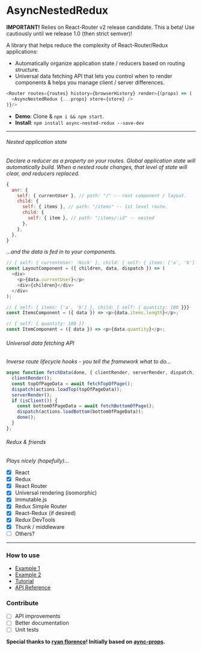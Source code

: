 # AsyncNestedRedux

**IMPORTANT!** Relies on React-Router v2 release candidate. This a beta! Use cautiously until we release 1.0 (then strict semver)!

A library that helps reduce the complexity of React-Router/Redux applications:

- Automatically organize application state / reducers based on routing structure.
- Universal data fetching API that lets you control when to render components & helps you manage client / server differences.

```javascript
<Router routes={routes} history={browserHistory} render={(props) => (
  <AsyncNestedRedux {...props} store={store} />
)}/>
```

- **Demo**: Clone & ```npm i && npm start```.
- **Install**: ```npm install async-nested-redux --save-dev```

---

###### Nested application state
*Declare a reducer as a property on your routes. Global application state will automatically build. When a nested route changes, that level of state will clear, and reducers replaced.*
```javascript
{
  anr: {
    self: { currentUser }, // path: "/" -- root component / layout.
    child: {
      self: { items }, // path: "/items" -- 1st level route.
      child: {
        self: { item }, // path: "/items/:id" -- nested
      },
    },
  },
}
```

*...and the data is fed in to your components.*
```javascript
// { self: { currentUser: 'Nick' }, child: { self: { items: ['a', 'b'] }, child: { self: { quantity: 100 }}}}
const LayoutComponent = ({ children, data, dispatch }) => (
  <div>
    <p>{data.currentUser}</p>
    <div>{children}</div>
  </div>
);

// { self: { items: ['a', 'b'] }, child: { self: { quantity: 100 }}}
const ItemsComponent = ({ data }) => <p>{data.items.length}</p>;

// { self: { quantity: 100 }}
const ItemComponent = ({ data }) => <p>{data.quantity}</p>;
```

###### Universal data fetching API
*Inverse route lifecycle hooks - you tell the framework what to do...*
```javascript
async function fetchData(done, { clientRender, serverRender, dispatch, isClient }) => {
  clientRender();
  const topOfPageData = await fetchTopOfPage();
  dispatch(actions.loadTop(topOfPageData));
  serverRender();
  if (isClient()) {
    const bottomOfPageData = await fetchBottomOfPage();
    dispatch(actions.loadBottom(bottomOfPageData));
    done(); 
  }
};
```

###### Redux & friends
*Plays nicely (hopefully)...*

- [x] React
- [x] Redux
- [x] React Router
- [x] Universal rendering (isomorphic)
- [x] Immutable.js
- [x] Redux Simple Router
- [x] React-Redux (if desired)
- [x] Redux DevTools
- [x] Thunk / middleware
- [ ] Others?

---

### How to use
- [Example 1](examples/simple)
- [Example 2](examples/full)
- [Tutorial](docs/guides) 
- [API Reference](/docs/guides/API.md)

### Contribute
- [ ] API improvements
- [ ] Better documentation
- [ ] Unit tests

**Special thanks to [ryan florence](https://github.com/ryanflorence)! Initially based on [aync-props](https://github.com/rackt/async-props).**
